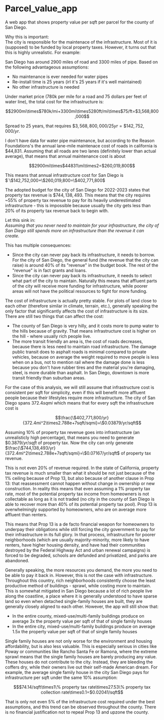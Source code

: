 # Parcel_value_app
A web app that shows property value per sqft per parcel for the county of San Diego.

Why this is important:  
The city is responsible for the maintenace of the infrastructure. Most of it is (supposed) to be funded by local property taxes. However, it turns out that this is highly unrealistic. For example:

San Diego has around 2900 miles of road and 3300 miles of pipe. Based on the following advantageous assumptions:
- No maintenance is ever needed for water pipes
- Re-install time is 25 years (irl it's 25 years if it's well maintained)
- No other infrastructure is needed

Under market price (780k per mile for a road and 75 dollars per feet of water line), the total cost for the infrastructure is:  
```math
2900mi\times$780k/mi+3300mi\times5280ft/mi\times$75/ft=$3,568,800,000
```

Spread to 25 years, that requires $`\$3,568,800,000/25yr=\$142,752,000/yr`$.

I don't have data for water pipe maintenance, but according to the Reason Foundations's the annual lane-mile maintenace cost of roads in california is $44,831. Assuming that all roads are two lanes (definitely lower than actual average), that means that annual maintenance cost is about  

```math
2900mi\times$44831\mi\times2=$260,019,800
```

This means that annual infrastructure cost for San Diego is $`\$142,752,000+\$260,019,800=\$402,771,800$

The adopted budget for the city of San Diego for 2022-2023 states that property tax revenue is $`\$744,138,493`$. This means that the city requires ~55% of property tax revenue to pay for its heavily underestimated infrastructure - this is impossible because usually the city gets less than 20% of its property tax revenue back to begin with.

Let this sink in:  
*Assuming that you never need to maintain for your infrastructure, the city of San Diego still spends more on infrastructure than the revenue it can create.*

This has multiple consequences:
- Since the city can never pay back its infrastructure, it needs to borrow. For the city of San Diego, the general fund (the revenue that the city can raise) is around 40% of its "revenue" in the budget book. The rest of the "revenue" is in fact grants and loans.
- Since the city can never pay back its infrastructure, it needs to select what part of the city to maintain. Naturally this means that affluent parts of the city will receive more funding for infrastructure, while poorer areas will not have the political resources to fight for more funding.

The cost of infrastructure is actually pretty stable. For plots of land close to each other (therefore similar in climate, terrain, etc.), generally speaking the only factor that significantly affects the cost of infrastructure is its size. There are still two things that can affect the cost:
- The county of San Diego is very hilly, and it costs more to pump water to the hills because of gravity. That means infrastructure cost is higher on the hill - where usually rich people live.
- The more transit friendly an area is, the cost of roads decreases, because there is less need to maintain road infrastructure. The damage public transit does to asphalt roads is minimal compared to private vehicles, because on average the weight required to move people is less when on a bus, not to mention rail where the damage done is less because you don't have rubber tires and the material you're damaging, steel, is more durable than asphalt. In San Diego, downtown is more transit friendly than suburban areas.

For the case of this analysis, we will still assume that infrastructure cost is consistent per sqft for simplicity, even if this will benefit more affluent people because their lifestyles require more infrastructure. The city of San Diego spans $`372.4sqmi`$ which means that for every sqft the infrastructure cost is
```math
\frac{\$402,771,800/yr}{372.4mi^2\times2.788e+7sqft/sqmi}=\$0.03879/yr/sqft
```
Assuming 10% of property tax revenue goes into infrastructure (an unrealisticly high percentage), that means you need to generate $`\$0.3879/yr/sqft`$ of property tax. Now the city can only generate $`\frac{\$744,138,493/yr}{372.4mi^2\times2.788e+7sqft/sqmi}=\$0.07167/yr/sqft`$ of property tax revenue.

This is not even 20% of revenue required. In the state of California, property tax revenue is much smaller than what it should be not just because of the 1% ceiling because of Prop 13, but also because of another clause in Prop 13: that reassessment cannot happen without change in ownership or new construction. In reality this means that even assuming a 1% property tax rate, most of the potential property tax income from homeowners is not collectable as long as it is not traded (no city in the county of San Diego is able to recover more than 40% of its potential property tax pool). Prop 13 is overwhelmingly supported by homeowners, who are on average more affluent than renters.

This means that Prop 13 is a de facto financial weapon for homeowners to underpay their obligations while still forcing the city government to pay for their infrastructure in its full glory. In that process, infrastructure for poorer neighborhoods (which are usually majority-minority, more likely to have renters, have higher housing density, and have had their communities destroyed by the Federal Highway Act and urban renewal campaigns) is forced to be degraded, schools are defunded and privatized, and parks are abandoned.

Generally speaking, the more resources you demand, the more you need to be able to pay it back in. However, this is not the case with infrastructure. Throughout this country, rich neighborhoods consistently choose the least productive method of buildings - sprawl, while costing more to maintain. This is somewhat mitigated in San Diego because a lot of rich people live along the coastline, a place where it is generally understood to have sparse land so even when detached single-family houses are built, they are generally closely aligned to each other. However, the app will still show that:

- In the entire county, mixed-use/multi-family buildings produce on average 3x the property value per sqft of that of single family houses
- In the entire city, mixed-use/multi-family buildings produce on average 1.5x the property value per sqft of that of single family houses

Single family houses are not only worse for the environment and housing affordability, but is also less valuable. This is especially serious in cities like Poway or communities like Rancho Santa Fe or Ramona, where the extreme sprawl means that the single family houses are barely producing any value. These houses do not contribute to the city. Instead, they are bleeding the coffers dry, while their owners live out their self-made American dream. For example, the average single family house in the city San Diego pays for infrastructure per sqft under the same 10% assumption:
```math
$74.14/sqft\times1\% property tax rate\times27.53\% property tax collection rate\times0.1=$0.02041/sqft
```
That is only not even 5% of the infrastructure cost required under the best assumptions, and this trend can be observed throughout the county. There is no financial justification not to repeal Prop 13 and upzone the county.
